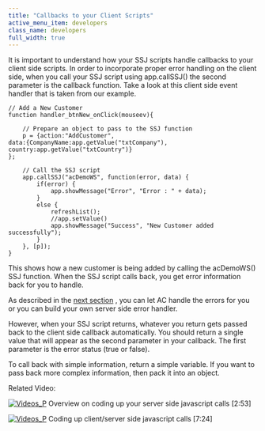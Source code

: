 ```yaml
---
title: "Callbacks to your Client Scripts"
active_menu_item: developers
class_name: developers
full_width: true
---
```



It is important to understand how your SSJ scripts handle callbacks to your client side scripts. In order to incorporate proper error handling on the client side, when you call your SSJ script using app.callSSJ() the second parameter is the callback function. Take a look at this client side event handler that is taken from our example.

    // Add a New Customer
    function handler_btnNew_onClick(mouseev){
        
        // Prepare an object to pass to the SSJ function
        p = {action:"AddCustomer", 
    data:{CompanyName:app.getValue("txtCompany"), 
    country:app.getValue("txtCountry")}
    };
     
        // Call the SSJ script
        app.callSSJ("acDemoWS", function(error, data) {
            if(error) {
                app.showMessage("Error", "Error : " + data);    
            }
            else {
                refreshList();
                //app.setValue()
                app.showMessage("Success", "New Customer added successfully");
            }
        }, [p]);    
    }
   

This shows how a new customer is being added by calling the acDemoWS() SSJ function. When the SSJ script calls back, you get error information back for you to handle.

As described in the [next section](error-handling.htm) , you can let AC handle the errors for you or you can build your own server side error handler.

However, when your SSJ script returns, whatever you return gets passed back to the client side callback automatically. You should return a single value that will appear as the second parameter in your callback. The first parameter is the error status (true or false).

To call back with simple information, return a simple variable. If you want to pass back more complex information, then pack it into an object.

Related Video:

[![Videos\_P](/img/docs/videos_p.png)](http://www.youtube.com/v/88rEQc8Itvk?autoplay=1&hd=1&fs=1&showsearch=0&rel=0&) Overview on coding up your server side javascript calls [2:53]

[![Videos\_P](/img/docs/videos_p.png)](http://www.youtube.com/v/qY9M8bP9b70?autoplay=1&hd=1&fs=1&showsearch=0&rel=0&) Coding up client/server side javascript calls [7:24]

